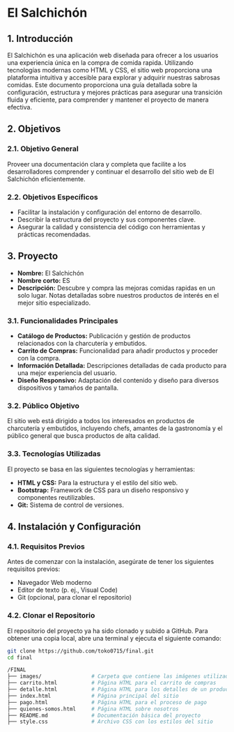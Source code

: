 # El Salchichón

## 1. Introducción
El Salchichón es una aplicación web diseñada para ofrecer a los usuarios una experiencia única en la compra de comida rapida. Utilizando tecnologías modernas como HTML y CSS, el sitio web proporciona una plataforma intuitiva y accesible para explorar y adquirir nuestras sabrosas comidas. Este documento proporciona una guía detallada sobre la configuración, estructura y mejores prácticas para asegurar una transición fluida y eficiente, para comprender y mantener el proyecto de manera efectiva.

## 2. Objetivos

### 2.1. Objetivo General
Proveer una documentación clara y completa que facilite a los desarrolladores comprender y continuar el desarrollo del sitio web de El Salchichón eficientemente.

### 2.2. Objetivos Específicos
- Facilitar la instalación y configuración del entorno de desarrollo.
- Describir la estructura del proyecto y sus componentes clave.
- Asegurar la calidad y consistencia del código con herramientas y prácticas recomendadas.

## 3. Proyecto

- **Nombre:** El Salchichón
- **Nombre corto:** ES
- **Descripción:** Descubre y compra las mejoras comidas rapidas en un solo lugar. Notas detalladas sobre nuestros productos de interés en el mejor sitio especializado.

### 3.1. Funcionalidades Principales
- **Catálogo de Productos:** Publicación y gestión de productos relacionados con la charcutería y embutidos.
- **Carrito de Compras:** Funcionalidad para añadir productos y proceder con la compra.
- **Información Detallada:** Descripciones detalladas de cada producto para una mejor experiencia del usuario.
- **Diseño Responsivo:** Adaptación del contenido y diseño para diversos dispositivos y tamaños de pantalla.

### 3.2. Público Objetivo
El sitio web está dirigido a todos los interesados en productos de charcutería y embutidos, incluyendo chefs, amantes de la gastronomía y el público general que busca productos de alta calidad.

### 3.3. Tecnologías Utilizadas
El proyecto se basa en las siguientes tecnologías y herramientas:
- **HTML y CSS:** Para la estructura y el estilo del sitio web.
- **Bootstrap:** Framework de CSS para un diseño responsivo y componentes reutilizables.
- **Git:** Sistema de control de versiones.

## 4. Instalación y Configuración

### 4.1. Requisitos Previos
Antes de comenzar con la instalación, asegúrate de tener los siguientes requisitos previos:
- Navegador Web moderno
- Editor de texto (p. ej., Visual Code)
- Git (opcional, para clonar el repositorio)

### 4.2. Clonar el Repositorio
El repositorio del proyecto ya ha sido clonado y subido a GitHub. Para obtener una copia local, abre una terminal y ejecuta el siguiente comando:
```sh
git clone https://github.com/toko0715/final.git
cd final 

/FINAL
├── images/                # Carpeta que contiene las imágenes utilizadas en el sitio
├── carrito.html           # Página HTML para el carrito de compras
├── detalle.html           # Página HTML para los detalles de un producto
├── index.html             # Página principal del sitio
├── pago.html              # Página HTML para el proceso de pago
├── quienes-somos.html     # Página HTML sobre nosotros
├── README.md              # Documentación básica del proyecto
├── style.css              # Archivo CSS con los estilos del sitio
